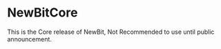 # NewBitCore
This is the Core release of NewBit, Not Recommended to use until public announcement. 
